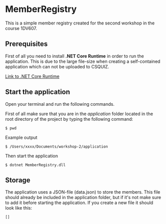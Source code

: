 # MemberRegistry

This is a simple member registry created for the second workshop in the course 1DV607.

## Prerequisites

First of all you need to install **\.NET Core Runtime** in order to run the application. This is due to the large file-size when creating a self-contained application which can not be uploaded to CSQUIZ.

[Link to .NET Core Runtime](https://www.microsoft.com/net/download)

## Start the application

Open your terminal and run the following commands.

First of all make sure that you are in the *application* folder located in the root directory of the project by typing the following command:

`$ pwd`

Example output

`$ /Users/xxxx/Documents/workshop-2/application`

Then start the application

`$ dotnet MemberRegistry.dll`

## Storage

The application uses a JSON-file (data.json) to store the members. This file should already be included in the application folder, but if it's not make sure to add it before starting the application. If you create a new file it should look like this:

```
[]
```